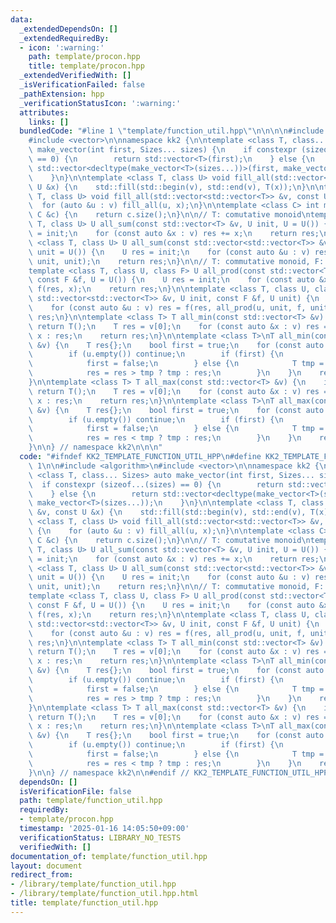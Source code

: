 ```yaml
---
data:
  _extendedDependsOn: []
  _extendedRequiredBy:
  - icon: ':warning:'
    path: template/procon.hpp
    title: template/procon.hpp
  _extendedVerifiedWith: []
  _isVerificationFailed: false
  _pathExtension: hpp
  _verificationStatusIcon: ':warning:'
  attributes:
    links: []
  bundledCode: "#line 1 \"template/function_util.hpp\"\n\n\n\n#include <algorithm>\n\
    #include <vector>\n\nnamespace kk2 {\n\ntemplate <class T, class... Sizes> auto\
    \ make_vector(int first, Sizes... sizes) {\n    if constexpr (sizeof...(sizes)\
    \ == 0) {\n        return std::vector<T>(first);\n    } else {\n        return\
    \ std::vector<decltype(make_vector<T>(sizes...))>(first, make_vector<T>(sizes...));\n\
    \    }\n}\n\ntemplate <class T, class U> void fill_all(std::vector<T> &v, const\
    \ U &x) {\n    std::fill(std::begin(v), std::end(v), T(x));\n}\n\ntemplate <class\
    \ T, class U> void fill_all(std::vector<std::vector<T>> &v, const U &x) {\n  \
    \  for (auto &u : v) fill_all(u, x);\n}\n\ntemplate <class C> int mysize(const\
    \ C &c) {\n    return c.size();\n}\n\n// T: comutative monoid\ntemplate <class\
    \ T, class U> U all_sum(const std::vector<T> &v, U init, U = U()) {\n    U res\
    \ = init;\n    for (const auto &x : v) res += x;\n    return res;\n}\n\ntemplate\
    \ <class T, class U> U all_sum(const std::vector<std::vector<T>> &v, U init, U\
    \ unit = U()) {\n    U res = init;\n    for (const auto &u : v) res += all_sum(u,\
    \ unit, unit);\n    return res;\n}\n\n// T: commutative monoid, F: (U, T) -> U\n\
    template <class T, class U, class F> U all_prod(const std::vector<T> &v, U init,\
    \ const F &f, U = U()) {\n    U res = init;\n    for (const auto &x : v) res =\
    \ f(res, x);\n    return res;\n}\n\ntemplate <class T, class U, class F>\nU all_prod(const\
    \ std::vector<std::vector<T>> &v, U init, const F &f, U unit) {\n    U res = init;\n\
    \    for (const auto &u : v) res = f(res, all_prod(u, unit, f, unit));\n    return\
    \ res;\n}\n\ntemplate <class T> T all_min(const std::vector<T> &v) {\n    if (v.empty())\
    \ return T();\n    T res = v[0];\n    for (const auto &x : v) res = res > x ?\
    \ x : res;\n    return res;\n}\n\ntemplate <class T>\nT all_min(const std::vector<std::vector<T>>\
    \ &v) {\n    T res{};\n    bool first = true;\n    for (const auto &u : v) {\n\
    \        if (u.empty()) continue;\n        if (first) {\n            res = all_min(u);\n\
    \            first = false;\n        } else {\n            T tmp = all_min(u);\n\
    \            res = res > tmp ? tmp : res;\n        }\n    }\n    return res;\n\
    }\n\ntemplate <class T> T all_max(const std::vector<T> &v) {\n    if (v.empty())\
    \ return T();\n    T res = v[0];\n    for (const auto &x : v) res = res < x ?\
    \ x : res;\n    return res;\n}\n\ntemplate <class T>\nT all_max(const std::vector<std::vector<T>>\
    \ &v) {\n    T res{};\n    bool first = true;\n    for (const auto &u : v) {\n\
    \        if (u.empty()) continue;\n        if (first) {\n            res = all_max(u);\n\
    \            first = false;\n        } else {\n            T tmp = all_max(u);\n\
    \            res = res < tmp ? tmp : res;\n        }\n    }\n    return res;\n\
    }\n\n} // namespace kk2\n\n\n"
  code: "#ifndef KK2_TEMPLATE_FUNCTION_UTIL_HPP\n#define KK2_TEMPLATE_FUNCTION_UTIL_HPP\
    \ 1\n\n#include <algorithm>\n#include <vector>\n\nnamespace kk2 {\n\ntemplate\
    \ <class T, class... Sizes> auto make_vector(int first, Sizes... sizes) {\n  \
    \  if constexpr (sizeof...(sizes) == 0) {\n        return std::vector<T>(first);\n\
    \    } else {\n        return std::vector<decltype(make_vector<T>(sizes...))>(first,\
    \ make_vector<T>(sizes...));\n    }\n}\n\ntemplate <class T, class U> void fill_all(std::vector<T>\
    \ &v, const U &x) {\n    std::fill(std::begin(v), std::end(v), T(x));\n}\n\ntemplate\
    \ <class T, class U> void fill_all(std::vector<std::vector<T>> &v, const U &x)\
    \ {\n    for (auto &u : v) fill_all(u, x);\n}\n\ntemplate <class C> int mysize(const\
    \ C &c) {\n    return c.size();\n}\n\n// T: comutative monoid\ntemplate <class\
    \ T, class U> U all_sum(const std::vector<T> &v, U init, U = U()) {\n    U res\
    \ = init;\n    for (const auto &x : v) res += x;\n    return res;\n}\n\ntemplate\
    \ <class T, class U> U all_sum(const std::vector<std::vector<T>> &v, U init, U\
    \ unit = U()) {\n    U res = init;\n    for (const auto &u : v) res += all_sum(u,\
    \ unit, unit);\n    return res;\n}\n\n// T: commutative monoid, F: (U, T) -> U\n\
    template <class T, class U, class F> U all_prod(const std::vector<T> &v, U init,\
    \ const F &f, U = U()) {\n    U res = init;\n    for (const auto &x : v) res =\
    \ f(res, x);\n    return res;\n}\n\ntemplate <class T, class U, class F>\nU all_prod(const\
    \ std::vector<std::vector<T>> &v, U init, const F &f, U unit) {\n    U res = init;\n\
    \    for (const auto &u : v) res = f(res, all_prod(u, unit, f, unit));\n    return\
    \ res;\n}\n\ntemplate <class T> T all_min(const std::vector<T> &v) {\n    if (v.empty())\
    \ return T();\n    T res = v[0];\n    for (const auto &x : v) res = res > x ?\
    \ x : res;\n    return res;\n}\n\ntemplate <class T>\nT all_min(const std::vector<std::vector<T>>\
    \ &v) {\n    T res{};\n    bool first = true;\n    for (const auto &u : v) {\n\
    \        if (u.empty()) continue;\n        if (first) {\n            res = all_min(u);\n\
    \            first = false;\n        } else {\n            T tmp = all_min(u);\n\
    \            res = res > tmp ? tmp : res;\n        }\n    }\n    return res;\n\
    }\n\ntemplate <class T> T all_max(const std::vector<T> &v) {\n    if (v.empty())\
    \ return T();\n    T res = v[0];\n    for (const auto &x : v) res = res < x ?\
    \ x : res;\n    return res;\n}\n\ntemplate <class T>\nT all_max(const std::vector<std::vector<T>>\
    \ &v) {\n    T res{};\n    bool first = true;\n    for (const auto &u : v) {\n\
    \        if (u.empty()) continue;\n        if (first) {\n            res = all_max(u);\n\
    \            first = false;\n        } else {\n            T tmp = all_max(u);\n\
    \            res = res < tmp ? tmp : res;\n        }\n    }\n    return res;\n\
    }\n\n} // namespace kk2\n\n#endif // KK2_TEMPLATE_FUNCTION_UTIL_HPP\n"
  dependsOn: []
  isVerificationFile: false
  path: template/function_util.hpp
  requiredBy:
  - template/procon.hpp
  timestamp: '2025-01-16 14:05:50+09:00'
  verificationStatus: LIBRARY_NO_TESTS
  verifiedWith: []
documentation_of: template/function_util.hpp
layout: document
redirect_from:
- /library/template/function_util.hpp
- /library/template/function_util.hpp.html
title: template/function_util.hpp
---
```

